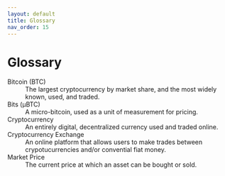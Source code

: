 ```yaml
---
layout: default
title: Glossary
nav_order: 15
---
```


# Glossary

<dl>
  <dt>Bitcoin (BTC)</dt>
  <dd>The largest cryptocurrency by market share, and the most widely known, used, and traded.</dd>
  <dt>Bits (μBTC)</dt>
  <dd>A micro-bitcoin, used as a unit of measurement for pricing.</dd>
  <dt>Cryptocurrency</dt>
  <dd>An entirely digital, decentralized currency used and traded online.</dd>
  <dt>Cryptocurrency Exchange</dt>
  <dd>An online platform that allows users to make trades between crypotucurrencies and/or convential fiat money. </dd>
  <dt>Market Price</dt>
  <dd>The current price at which an asset can be bought or sold.</dd>
</dl>

